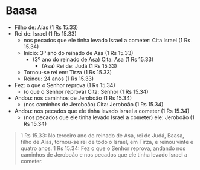 # Baasa
- Filho de: Aías (1 Rs 15.33)
- Rei de: Israel (1 Rs 15.33)
  - nos pecados que ele tinha levado Israel a cometer: Cita Israel (1 Rs 15.34)
  - Início: 3º ano do reinado de Asa (1 Rs 15.33)
    - (3º ano do reinado de Asa) Cita: Asa (1 Rs 15.33)
      - (Asa) Rei de: Judá (1 Rs 15.33)
  - Tornou-se rei em: Tirza (1 Rs 15.33)
  - Reinou: 24 anos (1 Rs 15.33)
- Fez: o que o Senhor reprova (1 Rs 15.34)
  - (o que o Senhor reprova) Cita: Senhor (1 Rs 15.34)
- Andou: nos caminhos de Jeroboão (1 Rs 15.34)
  - (nos caminhos de Jeroboão) Cita: Jeroboão (1 Rs 15.34)
- Andou: nos pecados que ele tinha levado Israel a cometer (1 Rs 15.34)
  - (nos pecados que ele tinha levado Israel a cometer) ele: Jeroboão (1 Rs 15.34)

> 1 Rs 15.33: No terceiro ano do reinado de Asa, rei de Judá, Baasa, filho de Aías, tornou-se rei de todo o Israel, em Tirza, e reinou vinte e quatro anos.
> 1 Rs 15.34: Fez o que o Senhor reprova, andando nos caminhos de Jeroboão e nos pecados que ele tinha levado Israel a cometer.
